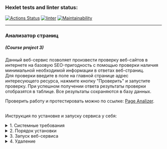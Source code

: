 ### Hexlet tests and linter status:
[![Actions Status](https://github.com/dmkael/python-project-83/actions/workflows/hexlet-check.yml/badge.svg)](https://github.com/dmkael/python-project-83/actions)
[![linter](https://github.com/dmkael/python-project-83/actions/workflows/linter.yml/badge.svg)](https://github.com/dmkael/python-project-83/actions/workflows/linter.yml)
[![Maintainability](https://api.codeclimate.com/v1/badges/198b08924883bb5d1b22/maintainability)](https://codeclimate.com/github/dmkael/python-project-83/maintainability)

---

### Анализатор страниц
##### (Course project 3)
Данный веб-сервис позволяет произвести проверку веб-сайтов в интернете на базовую SEO-пригодность с помощью проверки наличия минимальной необходимой информации в ответах веб-страниц.\
Для проверки введите в поле на главной странице адрес интересующего ресурса, нажмите кнопку "Проверить" и запустите проверку. При успешном получении ответа результаты проверки отобразятся в таблице. Все результаты сохраняются в базу данных.

Проверить работу и протестировать можно по ссылке: [Page Analizer](https://python-project-83-2ssw.onrender.com).

\
Инструкция по установке и запуску сервиса у себя:

<details>
<summary>1. Системные требования</summary>

- Python 3.10 или выше ([скачать](https://www.python.org/downloads/))
- GIT-клиент ([скачать](https://git-scm.com/downloads/))
- Сервер с базой данных PostgreSQL ([скачать](https://www.postgresql.org/download/))

</details>

<details>
<summary>2. Порядок установки</summary>

- __Linux__:
  - для текущего пользователя:

      ```
    python3 -m pip install --user git+https://github.com/dmkael/python-project-83.git
      ```

  - в систему (использует встроенную версию Python):

      ```
    python3 -m pip install git+https://github.com/dmkael/python-project-83.git
      ```

- __Windows__:
  - для текущего пользователя:

      ```
    py -m pip install --user git+https://github.com/dmkael/python-project-83.git
      ```

  - в систему:

      ```
    py -m pip install git+https://github.com/dmkael/python-project-83.git
      ```

  _ВНИМАНИЕ: При установке пакета "для пользователя" необходимо, чтобы каталог пользовательских пакетов был доступен в переменной PATH. Детальная информация здесь:_
  _[Installing to the user documentation](https://packaging.python.org/en/latest/tutorials/installing-packages/#installing-to-the-user-site)_

Для работы сервиса необходимы две переменные окружения:

- SECRET_KEY - со значением секрета для работы приложения (можете любое значение сгенерировать сами)
- DATABASE_URL - путь к вашей подготовленной базе данных в виде унифицированного идентификатора ресурса (URI): _postgres://{user}:{password}@{hostname}:{port}/{database-name}_


  Можно использовать пакет python-dotenv и указать переменные в файле .env в корне пакета.
  Либо прописать переменные в окружение ОС:
- __Linux (Ubuntu):__

  - Вывести имеющиеся
    ```
    printenv
    ```
  - задать для пользователя через редактор nano, добавив строки вида KEY=VALUE в файл:
    ```
    nano $HOME/.bashrc
    ```
  - задать для системы через редактор nano, добавив строки вида KEY=VALUE в файл:
    ```
    sudo nano /etc/environment
    ```

- __Windows:__
  - запустить в командной строке __cmd__ или __PowerShell__ от имени администратора, либо в меню __Выполнить__, которое открывается сочетанием клавиш __WIN + R__ (_При запуске через меню "Выполнить" может запуститься без прав администратора, что не позволит менять системные переменные_):
    ```
    rundll32.exe sysdm.cpl,EditEnvironmentVariables
    ```

После добавления переменных окружения нужно подготовить базу данных:

- __Linux:__

  - запустить команду:
  ```
  python3 $(pip show hexlet-code | grep -oP 'Location: \K.*')/page_analyzer/load_schema.py
  ```

- __Windows:__
  
  - запустить команду в __PowerShell__:
  ```
  pip show hexlet-code | ForEach-Object {
      if ($_ -match 'WARNING: (.*)') {
          Write-Output "Package hexlet-code not found!"
      } else {
          $_ | Select-String -Pattern 'Location: (.*)' | ForEach-Object {
              if ($_.Matches.Count -gt 0) {
                  $location = $_.Matches[0].Groups[1].Value
                  $schema = $location + "\page_analyzer\load_db_schema.py"
                  Write-Output $schema
              }
          } | py "$schema"
      }
  }
  ```

На этом установка завершена!
</details>

<details>
<summary>3. Запуск веб-сервиса</summary>

После установки веб-сервис готов к запуску. Вы можете опционально добавить переменную окружения __PORT__ для указания порта веб-сервиса.
В случае отсутствия переменной, используется значение по умолчанию __8000__. Запустить можно следующими командами:

- __Linux:__

  запуск через __Flask__ с отладкой:
  ```
  flask --debug --app page_analyzer.app:app  run --port 8000 --host localhost
  ```
  запуск через __gunicorn__:
  ```
  export PORT=${PORT:-8000}; gunicorn -w 5 -b 0.0.0.0:$PORT page_analyzer:app
  ```

- __Windows:__

  запуск через __PowerShell__ c использованием __Flask__ с отладкой:
  ```
  flask --debug --app page_analyzer.app:app  run --port 8000 --host localhost
  ```
  ОС Windows не поддерживает __gunicorn__, поэтому в качестве альтернативы можете использовать __waitress__:
  ```
  pip install waitress
  ```
  запуск через __PowerShell__ c использованием __waitress__:
  ```
  if (-not $env:PORT) {$env:PORT = "8000"} waitress-serve --listen=*:$env:PORT page_analyzer.app:app
  ```

Остановить сервис можно сочетанием клавиш __CTRL + C__, либо закрытием окна терминала.
</details>
<details>
  <summary>4. Удаление</summary>
  
Для удаления сервиса введите в командной строке: 

- __Linux__:

    ```
  python3 -m pip uninstall hexlet-code
    ```

- __Windows__:

    ```
  py -m pip uninstall hexlet-code
    ```

</details>
